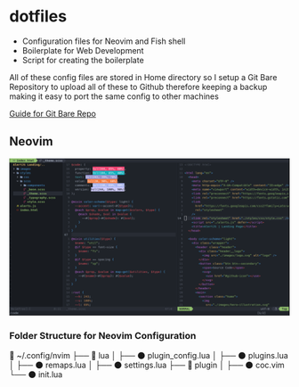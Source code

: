 # dotfiles

- Configuration files for Neovim and Fish shell
- Boilerplate for Web Development
- Script for creating the boilerplate

All of these config files are stored in Home directory so I setup a Git Bare Repository to upload all of these to Github therefore keeping a backup making it easy to port the same config to other machines

[Guide for Git Bare Repo](https://www.atlassian.com/git/tutorials/dotfiles)

## Neovim 

![Screenshot](screenshot.png "Neovim Looks")

### Folder Structure for Neovim Configuration

📂 ~/.config/nvim
├── 📂 lua
│ ├── 🌑 plugin_config.lua
│ ├── 🌑 plugins.lua
│ ├── 🌑 remaps.lua
│ ├── 🌑 settings.lua
├── 📁 plugin
│ ├── 🌑 coc.vim
└── 🌑 init.lua
